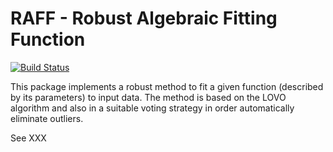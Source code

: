 RAFF - Robust Algebraic Fitting Function
========================================

[![Build Status](https://travis-ci.com/fsobral/RAFF.jl.svg?token=AFD4xpyZzz3My5T6Sx1k&branch=master)](https://travis-ci.com/fsobral/RAFF.jl)

This package implements a robust method to fit a given function
(described by its parameters) to input data. The method is based on
the LOVO algorithm and also in a suitable voting strategy in order
automatically eliminate outliers.

See XXX
